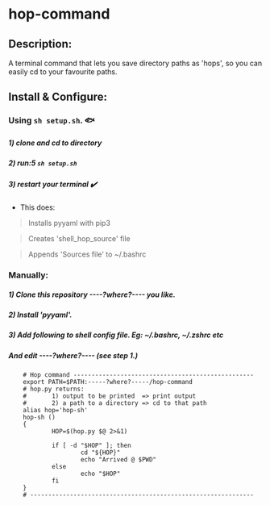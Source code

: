 # hop-command
## Description:
A terminal command that lets you save directory paths as 'hops',
so you can easily cd to your favourite paths.

## Install & Configure:
### Using **`sh setup.sh`**. :fish:
##### 1) clone and cd to directory
##### 2) run:5 **`sh setup.sh`**
##### 3) restart your terminal  :heavy_check_mark:
- This does:

> Installs pyyaml with pip3

> Creates 'shell_hop_source' file

> Appends 'Sources file' to ~/.bashrc


### Manually:
##### 1) Clone this repository ----?where?---- you like.
##### 2) Install 'pyyaml'.
##### 3) Add following to shell config file. Eg: ~/.bashrc, ~/.zshrc etc
##### And edit ----?where?---- (see step 1.)

        # Hop command --------------------------------------------------
        export PATH=$PATH:-----?where?-----/hop-command
        # hop.py returns:
        #       1) output to be printed  => print output
        #       2) a path to a directory => cd to that path
        alias hop='hop-sh'
        hop-sh ()
        {
                HOP=$(hop.py $@ 2>&1)
        
                if [ -d "$HOP" ]; then
                        cd "${HOP}"
                        echo "Arrived @ $PWD"
                else
                        echo "$HOP"
                fi
        }
        # --------------------------------------------------------------
